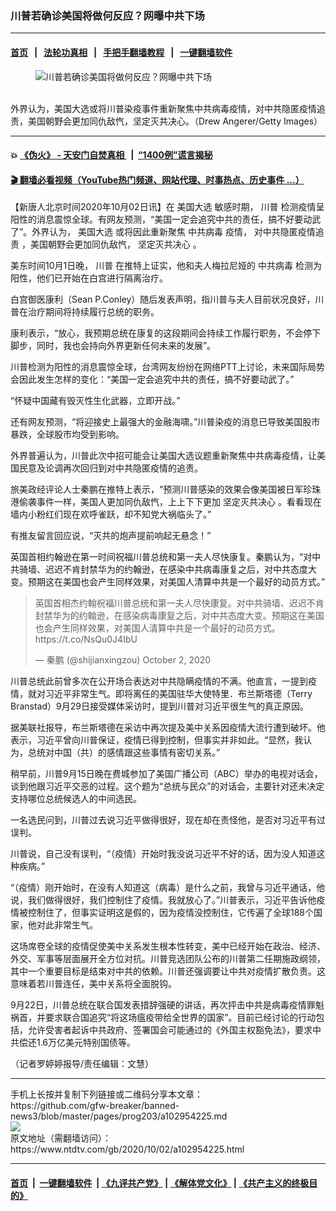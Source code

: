 ### 川普若确诊美国将做何反应？网曝中共下场
------------------------

#### [首页](https://github.com/gfw-breaker/banned-news3/blob/master/README.md) &nbsp;&nbsp;|&nbsp;&nbsp; [法轮功真相](https://github.com/begood0513/basic/blob/master/README.md)  &nbsp;&nbsp;|&nbsp;&nbsp; [手把手翻墙教程](https://github.com/gfw-breaker/guides/wiki)  &nbsp;&nbsp;|&nbsp;&nbsp; [一键翻墙软件](https://github.com/gfw-breaker/nogfw/blob/master/README.md)  



<div><div class="featured_image">
 <figure>
  <img alt="川普若确诊美国将做何反应？网曝中共下场" src="https://i.ntdtv.com/assets/uploads/2020/10/GettyImages-1228828887-800x450.jpg"/>
 </figure><br/>
 <span class="caption">
  外界认为，美国大选或将川普染疫事件重新聚焦中共病毒疫情，对中共隐匿疫情追责，美国朝野会更加同仇敌忾，坚定灭共决心。（Drew Angerer/Getty Images）
 </span>
</div>
</div><hr/>

#### 💥 [《伪火》 - 天安门自焚真相 ](http://158.247.195.190:10000/videos/blog/weihuo.html)&nbsp; |&nbsp; [“1400例”谎言揭秘  ](http://158.247.195.190:10000/videos/blog/jiexi1400.html)

#### [ 🎬  翻墙必看视频（YouTube热门频道、网站代理、时事热点、历史事件 ...）](https://github.com/gfw-breaker/links/blob/master/banned.md)

<div><div class="post_content" itemprop="articleBody">
 <p>
  【新唐人北京时间2020年10月02日讯】在
  <ok href="https://www.ntdtv.com/gb/美国大选.htm">
   美国大选
  </ok>
  敏感时期，
  <ok href="https://www.ntdtv.com/gb/川普.htm">
   川普
  </ok>
  检测疫情呈阳性的消息震惊全球。有网友预测，“美国一定会追究中共的责任，搞不好要动武了”。外界认为，
  <ok href="https://www.ntdtv.com/gb/美国大选.htm">
   美国大选
  </ok>
  或将因此重新聚焦
  <ok href="https://www.ntdtv.com/gb/中共病毒.htm">
   中共病毒
  </ok>
  疫情，
  <ok href="https://www.ntdtv.com/gb/对中共隐匿疫情追责.htm">
   对中共隐匿疫情追责
  </ok>
  ，美国朝野会更加同仇敌忾，
  <ok href="https://www.ntdtv.com/gb/坚定灭共决心.htm">
   坚定灭共决心
  </ok>
  。
 </p>
 <p>
  美东时间10月1日晚，
  <ok href="https://www.ntdtv.com/gb/川普.htm">
   川普
  </ok>
  在推特上证实，他和夫人梅拉尼娅的
  <ok href="https://www.ntdtv.com/gb/中共病毒.htm">
   中共病毒
  </ok>
  检测为阳性，他们已开始在白宫进行隔离治疗。
 </p>
 <p>
  白宫御医康利（Sean P.Conley）随后发表声明，指川普与夫人目前状况良好，川普在治疗期间将持续履行总统的职务。
 </p>
 <p>
  康利表示，“放心，我预期总统在康复的这段期间会持续工作履行职务，不会停下脚步，同时，我也会持向外界更新任何未来的发展”。
 </p>
 <p>
  川普检测为阳性的消息震惊全球，台湾网友纷纷在网络PTT上讨论，未来国际局势会因此发生怎样的变化：“美国一定会追究中共的责任，搞不好要动武了。”
 </p>
 <p>
  “怀疑中国藏有毁灭性生化武器，立即开战。”
 </p>
 <p>
  还有网友预测，“将迎接史上最强大的金融海啸。”川普染疫的消息已导致美国股市暴跌，全球股市均受到影响。
 </p>
 <p>
  外界普遍认为，川普此次中招可能会让美国大选议题重新聚焦中共病毒疫情，让美国民意及论调再次回归到对中共隐匿疫情的追责。
 </p>
 <p>
  旅美政经评论人士秦鹏在推特上表示，“预测川普感染的效果会像美国被日军珍珠港偷袭事件一样，美国人更加同仇敌忾，上上下下更加
  <ok href="https://www.ntdtv.com/gb/坚定灭共决心.htm">
   坚定灭共决心
  </ok>
  。看看现在墙内小粉红们现在欢呼雀跃，却不知党大祸临头了。”
 </p>
 <p>
  有推友留言回应说，“灭共的炮声提前响起无悬念！”
 </p>
 <p>
  英国首相约翰逊在第一时间祝福川普总统和第一夫人尽快康复。秦鹏认为，“对中共骑墙、迟迟不肯封禁华为的约翰逊，在感染中共病毒康复之后，对中共态度大变。预期这在美国也会产生同样效果，对美国人清算中共是一个最好的动员方式。”
 </p>
 <blockquote class="twitter-tweet">
  <p dir="ltr" lang="zh">
   英国首相杰约翰祝福川普总统和第一夫人尽快康复。对中共骑墙、迟迟不肯封禁华为的约翰逊，在感染病毒康复之后，对中共态度大变。预期这在美国也会产生同样效果，对美国人清算中共是一个最好的动员方式。
   <ok href="https://t.co/NsQu0J4IbU">
    https://t.co/NsQu0J4IbU
   </ok>
  </p>
  <p>
   — 秦鹏 (@shijianxingzou)
   <ok href="https://twitter.com/shijianxingzou/status/1311943258751283200?ref_src=twsrc%5Etfw">
    October 2, 2020
   </ok>
  </p>
 </blockquote>
 <p>
  <script async="" charset="utf-8" src="https://platform.twitter.com/widgets.js">
  </script>
 </p>
 <p>
 </p>
 <p>
  川普总统此前曾多次在公开场合表达对中共隐瞒疫情的不满。他直言，一提到疫情，就对习近平非常生气。即将离任的美国驻华大使特里．布兰斯塔德（Terry Branstad）9月29日接受媒体采访时，提到川普对习近平很生气的真正原因。
 </p>
 <p>
  据美联社报导，布兰斯塔德在采访中再次提及美中关系因疫情大流行遭到破坏。他表示，习近平曾向川普保证，疫情已得到控制，但事实并非如此。“显然，我认为，总统对中国（共）的感情跟这些事情有密切关系。”
 </p>
 <p>
  稍早前，川普9月15日晚在费城参加了美国广播公司（ABC）举办的电视对话会，谈到他跟习近平交恶的过程。这个题为“总统与民众”的对话会，主要针对还未决定支持哪位总统候选人的中间选民。
 </p>
 <p>
  一名选民问到，川普过去说习近平做得很好，现在却在责怪他，是否对习近平有过误判。
 </p>
 <p>
  川普说，自己没有误判，“（疫情）开始时我没说习近平不好的话，因为没人知道这种疾病。”
 </p>
 <p>
  “（疫情）刚开始时，在没有人知道这（病毒）是什么之前，我曾与习近平通话，他说，我们做得很好，我们控制住了疫情。我就放心了。”川普表示，习近平告诉他疫情被控制住了，但事实证明这是假的，因为疫情没控制住，它传遍了全球188个国家，他对此非常生气。
 </p>
 <p>
  这场席卷全球的疫情促使美中关系发生根本性转变，美中已经开始在政治、经济、外交、军事等层面展开全方位对抗。川普竞选团队公布的川普第二任期施政纲领，其中一个重要目标是结束对中共的依赖。川普还强调要让中共对疫情扩散负责。这意味着若川普连任，美中关系将全面脱钩。
 </p>
 <p>
  9月22日，川普总统在联合国发表措辞强硬的讲话，再次抨击中共是病毒疫情罪魁祸首，并要求联合国追究“将这场瘟疫带给全世界的国家”。目前已经讨论的行动包括，允许受害者起诉中共政府、签署国会可能通过的《外国主权豁免法》，要求中共偿还1.6万亿美元特别国债等。
 </p>
 <p>
  （记者罗婷婷报导/责任编辑：文慧）
 </p>
 <div class="single_ad">
 </div>
</div>
</div>
<hr/>
手机上长按并复制下列链接或二维码分享本文章：<br/>
https://github.com/gfw-breaker/banned-news3/blob/master/pages/prog203/a102954225.md <br/>
<a href='https://github.com/gfw-breaker/banned-news3/blob/master/pages/prog203/a102954225.md'><img src='https://github.com/gfw-breaker/banned-news3/blob/master/pages/prog203/a102954225.md.png'/></a> <br/>
原文地址（需翻墙访问）：https://www.ntdtv.com/gb/2020/10/02/a102954225.html


------------------------
#### [首页](https://github.com/gfw-breaker/banned-news3/blob/master/README.md) &nbsp;|&nbsp; [一键翻墙软件](https://github.com/gfw-breaker/nogfw/blob/master/README.md) &nbsp;| [《九评共产党》](https://github.com/gfw-breaker/9ping.md/blob/master/README.md#九评之一评共产党是什么) | [《解体党文化》](https://github.com/gfw-breaker/jtdwh.md/blob/master/README.md) | [《共产主义的终极目的》](https://github.com/gfw-breaker/gczydzjmd.md/blob/master/README.md)


<img src='http://gfw-breaker.win/banned-news3/pages/prog203/a102954225.md' width='0px' height='0px'/>